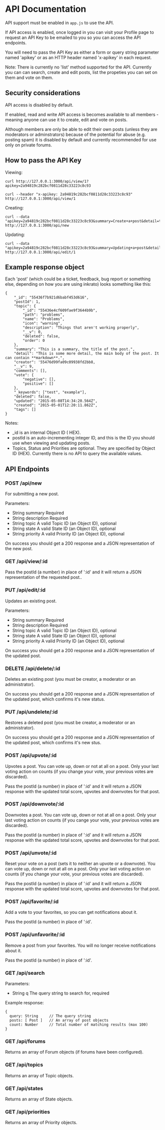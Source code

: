 # API Documentation

API support must be enabled in `app.js` to use the API.

If API access is enabled, once logged in you can visit your Profile page to request an API Key to be emailed to you so you can access the API endpoints.

You will need to pass the API Key as either a form or query string parameter named 'apikey' or as an HTTP header named 'x-apikey' in each request.

Note: There is currently no 'list' method supported for the API. Currently you can can search, create and edit posts, list the propeties you can set on them and vote on them.

## Security considerations

API access is disabled by default.

If enabled, read and write API access is becomes available to all members - meaning anyone can use it to create, edit and vote on posts.

Although members are only be able to edit their own posts (unless they are moderators or adminstrators) because of the potential for abuse (e.g. posting spam) it is disabled by default and currently recommended for use only on private forums.

## How to pass the API Key

Viewing:

    curl http://127.0.0.1:3000/api/view/1?apikey=2a94819c282bcf0811d28c33223c8c93

    curl --header "x-apikey: 2a94819c282bcf0811d28c33223c8c93" http://127.0.0.1:3000/api/view/1
        

Creating:

    curl --data "apikey=2a94819c282bcf0811d28c33223c8c93&summary=Create+a+post&detail=testing" http://127.0.0.1:3000/api/new

Updating:

    curl --data "apikey=2a94819c282bcf0811d28c33223c8c93&summary=Updating+a+post&detail=testing" http://127.0.0.1:3000/api/edit/1
    
## Example response object

Each 'post' (which could be a ticket, feedback, bug report or something else, depending on how you are using inkrato) looks something like this:

    {
        "_id": "55436f7b921d6babf453d616",
        "postId": 1,
        "topic": {
            "_id": "55436e4cf609fae9f3644b9b",
            "path": "problems",
            "name": "Problems",
            "icon": "warning",
            "description": "Things that aren't working properly",
            "__v": 0,
            "deleted": false,
            "order": 0
        },
        "summary": "This is a summary, the title of the post.",
        "detail": "This is some more detail, the main body of the post. It can contain **markdown**.",
        "creator": '55476d99fa09c09938fd2bb8,
        "__v": 9,
        "comments": [],
        "vote": {
            "negative": [],
            "positive": []
        },
        "_keywords": ["test", "example"],
        "deleted": false,
        "updated": "2015-05-08T14:34:20.564Z",
        "created": "2015-05-01T12:20:11.862Z",
        "tags": []
    }

Notes:

* _id is an internal Object ID ( HEX).
* postId is an auto-incrementing integer ID, and this is the ID you should use when viewing and updating posts.
* Topics, Status and Priorities are optional. They are specified by Object ID (HEX). Currently there is no API to query the available values.

## API Endpoints

### POST /api/new

For submitting a new post.

Parameters:

* String  summary       Required
* String  description   Required
* String  topic         A valid Topic ID (an Object ID), optional
* String  state         A valid State ID (an Object ID), optional
* String  priority      A valid Priority ID (an Object ID), optional

On success you should get a 200 response and a JSON representation of the new post.

### GET /api/view/:id

Pass the postId (a number) in place of ':id' and it will return a JSON representation of the requested post..

### PUT /api/edit/:id

Updates an existing post.

Parameters:

* String  summary       Required
* String  description   Required
* String  topic         A valid Topic ID (an Object ID), optional
* String  state         A valid State ID (an Object ID), optional
* String  priority      A valid Priority ID (an Object ID), optional

On success you should get a 200 response and a JSON representation of the updated post.

### DELETE /api/delete/:id

Deletes an existing post (you must be creator, a moderator or an administrator).

On success you should get a 200 response and a JSON representation of the updated post, which confirms it's new status.

### PUT /api/undelete/:id

Restores a deleted post (you must be creator, a moderator or an administrator).

On success you should get a 200 response and a JSON representation of the updated post, which confirms it's new stus.

### POST /api/upvote/:id

Upvotes a post. You can vote up, down or not at all on a post. Only your last voting action on counts (if you change your vote, your previous votes are discarded).

Pass the postId (a number) in place of ':id' and it will return a JSON response with the updated total score, upvotes and downvotes for that post.

### POST /api/downvote/:id

Downvotes a post. You can vote up, down or not at all on a post. Only your last voting action on counts (if you cange your vote, your previous votes are discarded).


Pass the postId (a number) in place of ':id' and it will return a JSON response with the updated total score, upvotes and downvotes for that post.

### POST /api/unvote/:id

Reset your vote on a post (sets it to neither an upvote or a downvote). You can vote up, down or not at all on a post. Only your last voting action on counts (if you change your vote, your previous votes are discarded).

Pass the postId (a number) in place of ':id' and it will return a JSON response with the updated total score, upvotes and downvotes for that post.

### POST /api/favorite/:id

Add a vote to your favorites, so you can get notifications about it.

Pass the postId (a number) in place of ':id'.

### POST /api/unfavorite/:id

Remove a post from your favorites. You will no longer receive notifications about it.

Pass the postId (a number) in place of ':id'.

### GET /api/search

Parameters:

* String  q             The query string to search for, required

Example response:

    {
      query: String     // The query string
      posts: [ Post ]   // An array of post objects
      count: Number     // Total number of matching results (max 100)
    }

### GET /api/forums

Returns an array of Forum objects (if forums have been configured).

### GET /api/topics

Returns an array of Topic objects.

### GET /api/states

Returns an array of State objects.

### GET /api/priorities

Returns an array of Priority objects.